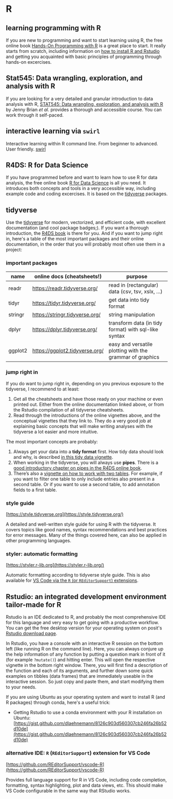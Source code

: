 # R

## learning programming with R

If you are new to programming and want to start learning using R, the free online book [Hands-On Programming with R](https://rstudio-education.github.io/hopr/) is a great place to start.
It really starts from scratch, including information on [how to install R and Rstudio](https://rstudio-education.github.io/hopr/starting.html) and getting you acquainted with basic principles of programming through hands-on excercises.

## Stat545: Data wrangling, exploration, and analysis with R

If you are looking for a very detailed and granular introduction to data analysis with R, [STAT545: Data wrangling, exploration, and analysis with R](https://stat545.com) by Jenny Brian *et al.* provides a thorough and accessible course.
You can work through it self-paced.

## interactive learning via `swirl` 
Interactive learning within R command line. From beginner to advanced. User friendly.
[swirl](https://swirlstats.com/)

## R4DS: R for Data Science

If you have programmed before and want to learn how to use R for data analysis, the free online book [R for Data Science](https://r4ds.hadley.nz/) is all you need.
It introduces both concepts and tools in a very accessible way, including example code and coding excercises.
It is based on the [tidyverse](#tidyverse) packages.

## tidyverse

Use the [tidyverse](https://www.tidyverse.org/) for modern, vectorized, and efficient code, with excellent documentation (and cool package badges;).
If you want a thorough introduction, the [R4DS book](#r4ds-r-for-data-science) is there for you.
And if you want to jump right in, here's a table of the most important packages and their online documentation, in the order that you will probably most often use them in a project:

### important packages

| name    | online docs (cheatsheets!)     | purpose |
| ---     | ---                            | ---     |
| readr   | https://readr.tidyverse.org/   | read in (rectangular) data (csv, tsv, xslx, ...) |
| tidyr   | https://tidyr.tidyverse.org/   | get data into tidy format |
| stringr | https://stringr.tidyverse.org/ | string manipulation |
| dplyr   | https://dplyr.tidyverse.org/   | transform data (in tidy format) with sql-like syntax |
| ggplot2 | https://ggplot2.tidyverse.org/ | easy and versatile plotting with the grammar of graphics |

### jump right in

If you do want to jump right in, depending on you previous exposure to the tidyverse, I recommend to at least:

1. Get all the cheatsheets and have those ready on your machine or even printed out.
   Either from the online documentation linked above, or from the Rstudio compilation of all tidyverse cheatsheets.
2. Read through the introductions of the online vignettes above, and the conceptual vignettes that they link to.
   They do a very good job at explaining basic concepts that will make writing analyses with the tidyverse a lot easier and more intuitive.

The most important concepts are probably:

1. Always get your data into a **tidy format** first.
   How tidy data should look and why, is described [in this tidy data vignette](https://tidyr.tidyverse.org/articles/tidy-data.html).
2. When working in the tidyverse, you will always use **pipes**.
   There is a [good introductory chapter on pipes in the R4DS online book](https://r4ds.had.co.nz/pipes.html).
3. There’s also a [vignette on how to work with two tables](https://dplyr.tidyverse.org/articles/two-table.html).
   For example, if you want to filter one table to only include entries also present in a second table.
   Or if you want to use a second table, to add annotation fields to a first table.

### style guide

[https://style.tidyverse.org](https://style.tidyverse.org/)

A detailed and well-written style guide for using R with the tidyverse.
It covers topics like good names, syntax recommendations and best practices for error messages.
Many of the things covered here, can also be applied in other programming languages.

### styler: automatic formatting

[https://styler.r-lib.org](https://styler.r-lib.org/)

Automatic formatting according to tidyverse style guide.
This is also available for [VS Code via the `R` (or `REditorSupport`) extensions](#alternative-ide-r-reditorsupport-extension-for-vs-code).

## Rstudio: an integrated development environment tailor-made for R

Rstudio is an IDE dedicated to R, and probably the most comprehensive IDE for this language and very easy to get going with a productive workflow.
You can get the free desktop version for your operating system on posit's [Rstudio download page](https://posit.co/download/rstudio-desktop/#download).

In Rstudio, you have a console with an interactive R session on the bottom left (like running R on the command line).
Here, you can always conjure up the help information of any function by putting a question mark in front of it (for example `?mutate()`) and hitting enter.
This will open the respective vignette in the bottom right window.
There, you will first find a description of the function and each of its arguments, and further down some quick examples on tibbles (data frames) that are immediately useable in the interactive session.
So just copy and paste them, and start modifying them to your needs.

If you are using Ubuntu as your operating system and want to install R (and R packages) through conda, here's a useful trick:
- Getting Rstudio to use a conda environment with your R installation on Ubuntu: [https://gist.github.com/dlaehnemann/8126c903d560307cb246fa26b52d10de](https://gist.github.com/dlaehnemann/8126c903d560307cb246fa26b52d10de)

### alternative IDE: `R` (`REditorSupport`) extension for VS Code

[https://github.com/REditorSupport/vscode-R](https://github.com/REditorSupport/vscode-R)

Provides full language support for R in VS Code, including code completion, formatting, syntax highlighting, plot and data views, etc. This should make VS Code configurable in the same way that RStudio works.



